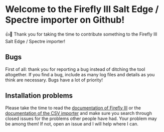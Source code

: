 
# Welcome to the Firefly III Salt Edge / Spectre importer on Github!

:+1::tada: Thank you for taking the time to contribute something to the Firefly III Salt Edge / Spectre importer!

## Bugs

First of all: thank you for reporting a bug instead of ditching the tool altogether. If you find a bug, include as many log files and details as you think
 are necessary. Bugs have a lot of priority! 

## Installation problems

Please take the time to read the [documentation of Firefly III](https://docs.firefly-iii.org/) or the 
[documentation of the CSV importer](https://firefly-iii.gitbook.io/firefly-iii-spectre-importer/) and make sure you search through closed issues for the problems
 other people have had. Your problem may be among them! If not, open an issue and I will help where I can.
 
